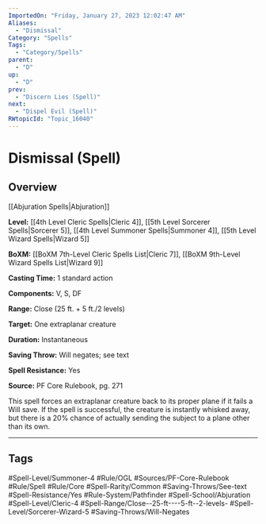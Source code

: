 ```yaml
---
ImportedOn: "Friday, January 27, 2023 12:02:47 AM"
Aliases:
  - "Dismissal"
Category: "Spells"
Tags:
  - "Category/Spells"
parent:
  - "D"
up:
  - "D"
prev:
  - "Discern Lies (Spell)"
next:
  - "Dispel Evil (Spell)"
RWtopicId: "Topic_16040"
---
```

# Dismissal (Spell)
## Overview
[[Abjuration Spells|Abjuration]]

**Level:** [[4th Level Cleric Spells|Cleric 4]], [[5th Level Sorcerer Spells|Sorcerer 5]], [[4th Level Summoner Spells|Summoner 4]], [[5th Level Wizard Spells|Wizard 5]]

**BoXM:** [[BoXM 7th-Level Cleric Spells List|Cleric 7]], [[BoXM 9th-Level Wizard Spells List|Wizard 9]]

**Casting Time:** 1 standard action

**Components:** V, S, DF

**Range:** Close (25 ft. + 5 ft./2 levels)

**Target:** One extraplanar creature

**Duration:** Instantaneous

**Saving Throw:** Will negates; see text

**Spell Resistance:** Yes

**Source:** PF Core Rulebook, pg. 271

This spell forces an extraplanar creature back to its proper plane if it fails a Will save. If the spell is successful, the creature is instantly whisked away, but there is a 20% chance of actually sending the subject to a plane other than its own.


---
## Tags
#Spell-Level/Summoner-4 #Rule/OGL #Sources/PF-Core-Rulebook #Rule/Spell #Rule/Core #Spell-Rarity/Common #Saving-Throws/See-text #Spell-Resistance/Yes #Rule-System/Pathfinder #Spell-School/Abjuration #Spell-Level/Cleric-4 #Spell-Range/Close--25-ft----5-ft--2-levels- #Spell-Level/Sorcerer-Wizard-5 #Saving-Throws/Will-Negates


